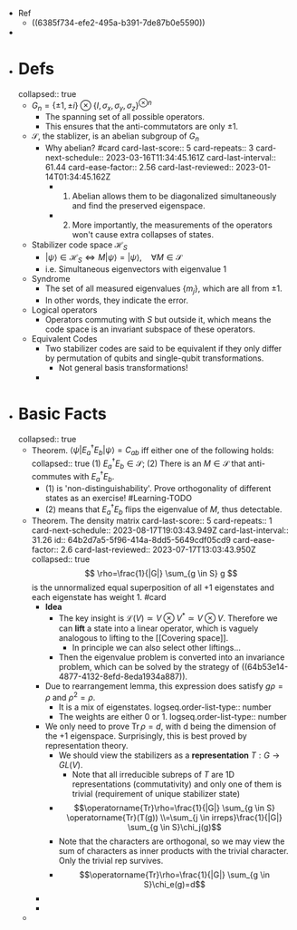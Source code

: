 - Ref
	- ((6385f734-efe2-495a-b391-7de87b0e5590))
-
- # Defs
  collapsed:: true
	- ${G}_n=\{\pm 1, \pm i\} \otimes\left\{I, \sigma_x, \sigma_y, \sigma_z\right\}^{\otimes n}$
		- The spanning set of all possible operators.
		- This ensures that the anti-commutators are only $\pm1$.
	- $\mathcal S$, the stablizer, is an abelian subgroup of $G_n$
		- Why abelian? #card
		  card-last-score:: 5
		  card-repeats:: 3
		  card-next-schedule:: 2023-03-16T11:34:45.161Z
		  card-last-interval:: 61.44
		  card-ease-factor:: 2.56
		  card-last-reviewed:: 2023-01-14T01:34:45.162Z
			- 1. Abelian allows them to be diagonalized simultaneously and find the preserved eigenspace.
			- 2. More importantly, the measurements of the operators won't cause extra collapses of states.
	- Stabilizer code space $\mathcal H_S$
		- $|\psi\rangle \in \mathcal{H}_S \Longleftrightarrow M|\psi\rangle=|\psi\rangle, \quad \forall M \in \mathcal{S}$
		- i.e. Simultaneous eigenvectors with eigenvalue 1
	- Syndrome
		- The set of all measured eigenvalues $\{m_j\}$, which are all from $\pm1$.
		- In other words, they indicate the error.
	- Logical operators
		- Operators commuting with $S$ but outside it, which means the code space is an invariant subspace of these operators.
	- Equivalent Codes
		- Two stabilizer codes are said to be equivalent if they only differ by permutation of qubits and single-qubit transformations.
			- Not general basis transformations!
		-
- # Basic Facts
  collapsed:: true
	- Theorem. $\left\langle\psi\left|E_a^{\dagger} E_b\right| \psi\right\rangle=C_{a b}$ iff either one of the following holds:
	  collapsed:: true
	  (1) $E_a^{\dagger} E_b \in \mathcal{S}$;
	  (2) There is an $M \in \mathcal{S}$ that anti-commutes with $E_a^{\dagger} E_b$.
		- (1) is 'non-distinguishability'. Prove orthogonality of different states as an exercise! #Learning-TODO
		- (2) means that $E_a^{\dagger} E_b$ flips the eigenvalue of $M$, thus detectable.
	- Theorem. The density matrix
	  card-last-score:: 5
	  card-repeats:: 1
	  card-next-schedule:: 2023-08-17T19:03:43.949Z
	  card-last-interval:: 31.26
	  id:: 64b2d7a5-5f96-414a-8dd5-5649cdf05cd9
	  card-ease-factor:: 2.6
	  card-last-reviewed:: 2023-07-17T13:03:43.950Z
	  collapsed:: true
	  $$
	  \rho=\frac{1}{|G|} \sum_{g \in S} g
	  $$
	  is the unnormalized equal superposition of all +1 eigenstates and each eigenstate has weight 1. #card
		- **Idea**
			- The key insight is $\mathcal L(V) \simeq V \otimes V^* \simeq V \otimes V$.
			  Therefore we can **lift** a state into a linear operator, which is vaguely analogous to lifting to the [[Covering space]].
				- In principle we can also select other liftings...
			- Then the eigenvalue problem is converted into an invariance problem, which can be solved by the strategy of ((64b53e14-4877-4132-8efd-8eda1934a887)).
		- Due to rearrangement lemma, this expression does satisfy $g\rho=\rho$ and $\rho^2=\rho$.
			- It is a mix of eigenstates.
			  logseq.order-list-type:: number
			- The weights are either $0$ or $1$.
			  logseq.order-list-type:: number
		- We only need to prove $\operatorname{Tr}\rho=d$, with d being the dimension of the +1 eigenspace. 
		  Surprisingly, this is best proved by representation theory.
			- We should view the stabilizers as a **representation** $T: G \to GL(V)$.
				- Note that all irreducible subreps of $T$ are 1D representations (commutativity) and only one of them is trivial (requirement of unique stabilizer state)
			- $$\operatorname{Tr}\rho=\frac{1}{|G|} \sum_{g \in S} \operatorname{Tr}(T(g)) 
			  \\=\sum_{j \in irreps}\frac{1}{|G|} \sum_{g \in S}\chi_j(g)$$
			- Note that the characters are orthogonal, so we may view the sum of characters as inner products with the trivial character. Only the trivial rep survives.
			- $$\operatorname{Tr}\rho=\frac{1}{|G|} \sum_{g \in S}\chi_e(g)=d$$
		-
		-
	-